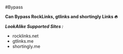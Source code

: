 #Bypass 

<b>Can Bypass RockLinks, gtlinks and shortingly Links 🔥</b><br>


<b><i>LookAlike Supported Sites :</i></b>
 - rocklinks.net
 - gtlinks.me
 - shortingly.me
